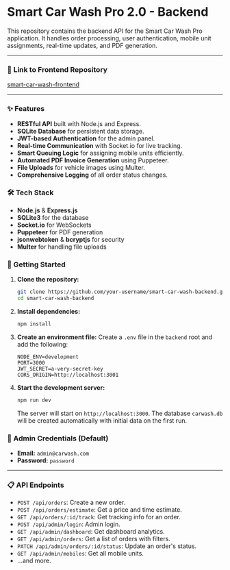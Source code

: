 # Smart Car Wash Pro 2.0 - Backend

This repository contains the backend API for the Smart Car Wash Pro application. It handles order processing, user authentication, mobile unit assignments, real-time updates, and PDF generation.

---

### 🔗 **Link to Frontend Repository**
[smart-car-wash-frontend](https://github.com/miryamizadka/smart-car-wash-frontend)

---

### ✨ Features

*   **RESTful API** built with Node.js and Express.
*   **SQLite Database** for persistent data storage.
*   **JWT-based Authentication** for the admin panel.
*   **Real-time Communication** with Socket.io for live tracking.
*   **Smart Queuing Logic** for assigning mobile units efficiently.
*   **Automated PDF Invoice Generation** using Puppeteer.
*   **File Uploads** for vehicle images using Multer.
*   **Comprehensive Logging** of all order status changes.

### 🛠️ Tech Stack

*   **Node.js** & **Express.js**
*   **SQLite3** for the database
*   **Socket.io** for WebSockets
*   **Puppeteer** for PDF generation
*   **jsonwebtoken** & **bcryptjs** for security
*   **Multer** for handling file uploads

### 🚀 Getting Started

1.  **Clone the repository:**
    ```bash
    git clone https://github.com/your-username/smart-car-wash-backend.git
    cd smart-car-wash-backend
    ```

2.  **Install dependencies:**
    ```bash
    npm install
    ```

3.  **Create an environment file:**
    Create a `.env` file in the `backend` root and add the following:
    ```env
    NODE_ENV=development
    PORT=3000
    JWT_SECRET=a-very-secret-key
    CORS_ORIGIN=http://localhost:3001
    ```

4.  **Start the development server:**
    ```bash
    npm run dev
    ```
    The server will start on `http://localhost:3000`. The database `carwash.db` will be created automatically with initial data on the first run.

### 🔑 Admin Credentials (Default)
*   **Email:** `admin@carwash.com`
*   **Password:** `password`

---
### 📋 API Endpoints

*   `POST /api/orders`: Create a new order.
*   `POST /api/orders/estimate`: Get a price and time estimate.
*   `GET /api/orders/:id/track`: Get tracking info for an order.
*   `POST /api/admin/login`: Admin login.
*   `GET /api/admin/dashboard`: Get dashboard analytics.
*   `GET /api/admin/orders`: Get a list of orders with filters.
*   `PATCH /api/admin/orders/:id/status`: Update an order's status.
*   `GET /api/admin/mobiles`: Get all mobile units.
*   ...and more.
